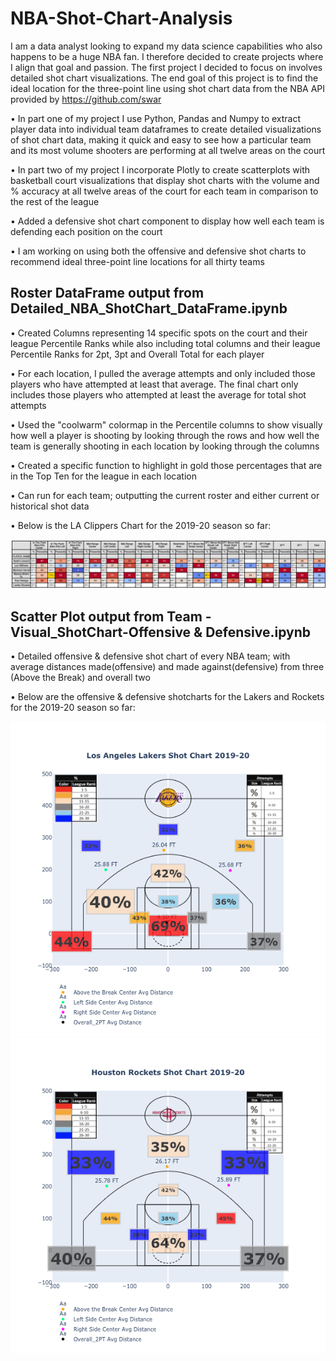 # NBA-Shot-Chart-Analysis #

I am a data analyst looking to expand my data science capabilities who also happens to be a huge NBA fan. I therefore decided to create projects where I align that goal and passion. The first project I decided to focus on involves detailed shot chart visualizations. The end goal of this project is to find the ideal location for the three-point line using shot chart data from the NBA API provided by https://github.com/swar

•	In part one of my project I use Python, Pandas and Numpy to extract player data into individual team dataframes to create detailed visualizations of shot chart data, making it quick and easy to see how a particular team and its most volume shooters are performing at all twelve areas on the court

•	In part two of my project I incorporate Plotly to create scatterplots with basketball court visualizations that display shot charts with the volume and % accuracy at all twelve areas of the court for each team in comparison to the rest of the league

•	Added a defensive shot chart component to display how well each team is defending each position on the court

•	I am working on using both the offensive and defensive shot charts to recommend ideal three-point line locations for all thirty teams


## Roster DataFrame output from Detailed_NBA_ShotChart_DataFrame.ipynb

• Created Columns representing 14 specific spots on the court and their league Percentile Ranks while also including total columns and their league Percentile Ranks for 2pt, 3pt and Overall Total for each player

• For each location, I pulled the average attempts and only included those players who have attempted at least that average.
The final chart only includes those players who attempted at least the average for total shot attempts

• Used the "coolwarm" colormap in the Percentile columns to show visually how well a player is shooting by looking through the rows and how well the team is generally shooting in each location by looking through the columns

• Created a specific function to highlight in gold those percentages that are in the Top Ten for the league in each location

• Can run for each team; outputting the current roster and either current or historical shot data

• Below is the LA Clippers Chart for the 2019-20 season so far:


![Alt text](https://github.com/jkalter86/NBA-Shot-Chart-Analysis/blob/master/LA%20Clippers.png)

## Scatter Plot output from Team - Visual_ShotChart-Offensive & Defensive.ipynb
• Detailed offensive & defensive shot chart of every NBA team; with average distances made(offensive) and made against(defensive) from three (Above the Break) and overall two

• Below are the offensive & defensive shotcharts for the Lakers and Rockets for the 2019-20 season so far:

![Alt text](https://github.com/jkalter86/NBA-Shot-Chart-Analysis/blob/master/Los%20Angeles%20Lakers.png)
![Alt text](https://github.com/jkalter86/NBA-Shot-Chart-Analysis/blob/master/Houston%20Rockets.png)
